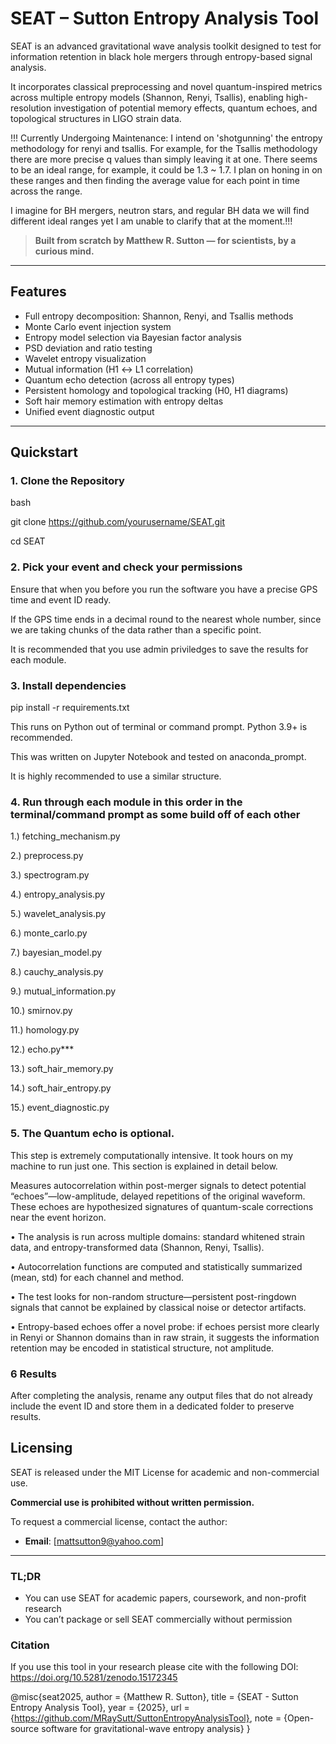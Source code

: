 # SEAT – Sutton Entropy Analysis Tool

SEAT is an advanced gravitational wave analysis toolkit designed to test for information retention in black hole mergers through entropy-based signal analysis.

It incorporates classical preprocessing and novel quantum-inspired metrics across multiple entropy models (Shannon, Renyi, Tsallis), enabling high-resolution investigation of potential memory effects, quantum echoes, and topological structures in LIGO strain data.

!!! Currently Undergoing Maintenance: I intend on 'shotgunning' the entropy methodology for renyi and tsallis. For example, for the Tsallis methodology there are more precise q values than simply leaving it at one. There seems to be an ideal range, for example, it could be 1.3 ~ 1.7. I plan on honing in on these ranges and then finding the average value for each point in time across the range. 

I imagine for BH mergers, neutron stars, and regular BH data we will find different ideal ranges yet I am unable to clarify that at the moment.!!!

> **Built from scratch by Matthew R. Sutton — for scientists, by a curious mind.**

---

## Features

- Full entropy decomposition: Shannon, Renyi, and Tsallis methods
- Monte Carlo event injection system
- Entropy model selection via Bayesian factor analysis
- PSD deviation and ratio testing
- Wavelet entropy visualization
- Mutual information (H1 ↔ L1 correlation)
- Quantum echo detection (across all entropy types)
- Persistent homology and topological tracking (H0, H1 diagrams)
- Soft hair memory estimation with entropy deltas
- Unified event diagnostic output

---

## Quickstart

### 1. Clone the Repository

bash

git clone https://github.com/yourusername/SEAT.git

cd SEAT

### 2. Pick your event and check your permissions 

Ensure that when you before you run the software you have a precise GPS time and event ID ready.

If the GPS time ends in a decimal round to the nearest whole number, since we are taking chunks of the data rather than a specific point. 

It is recommended that you use admin priviledges to save the results for each module.


### 3. Install dependencies

pip install -r requirements.txt

This runs on Python out of terminal or command prompt. Python 3.9+ is recommended.

This was written on Jupyter Notebook and tested on anaconda_prompt.

It is highly recommended to use a similar structure.

### 4. Run through each module in this order in the terminal/command prompt as some build off of each other

1.) fetching_mechanism.py

2.) preprocess.py

3.) spectrogram.py

4.) entropy_analysis.py

5.) wavelet_analysis.py

6.) monte_carlo.py

7.) bayesian_model.py

8.) cauchy_analysis.py

9.) mutual_information.py

10.) smirnov.py

11.) homology.py

12.) echo.py***

13.) soft_hair_memory.py

14.) soft_hair_entropy.py

15.) event_diagnostic.py

### 5. The Quantum echo is optional.

This step is extremely computationally intensive. It took hours on my machine to run just one. This section is explained in detail below.

Measures autocorrelation within post-merger signals to detect potential “echoes”—low-amplitude, delayed repetitions of the original waveform. These echoes are hypothesized signatures of quantum-scale corrections near the event horizon.

• The analysis is run across multiple domains: standard whitened strain data, and entropy-transformed data (Shannon, Renyi, Tsallis).

• Autocorrelation functions are computed and statistically summarized (mean, std) for each channel and method.

• The test looks for non-random structure—persistent post-ringdown signals that cannot be explained by classical noise or detector artifacts.

• Entropy-based echoes offer a novel probe: if echoes persist more clearly in Renyi or Shannon domains than in raw strain, it suggests the information retention may be encoded in statistical structure, not amplitude.

### 6 Results

After completing the analysis, rename any output files that do not already include the event ID and store them in a dedicated folder to preserve results.

## Licensing

SEAT is released under the MIT License for academic and non-commercial use.

**Commercial use is prohibited without written permission.**

To request a commercial license, contact the author:
- **Email**: [mattsutton9@yahoo.com]

---

### TL;DR
- You can use SEAT for academic papers, coursework, and non-profit research
- You can’t package or sell SEAT commercially without permission

### Citation 
If you use this tool in your research please cite with the following DOI:
https://doi.org/10.5281/zenodo.15172345

@misc{seat2025,
author = {Matthew R. Sutton},
title = {SEAT - Sutton Entropy Analysis Tool},
year = {2025},
url = {https://github.com/MRaySutt/SuttonEntropyAnalysisTool},
note = {Open-source software for gravitational-wave entropy analysis}
}

